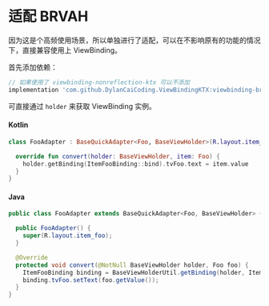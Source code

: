 # 适配 BRVAH

因为这是个高频使用场景，所以单独进行了适配，可以在不影响原有的功能的情况下，直接兼容使用上 ViewBinding。

首先添加依赖：

```groovy
// 如果使用了 viewbinding-nonreflection-ktx 可以不添加
implementation 'com.github.DylanCaiCoding.ViewBindingKTX:viewbinding-brvah:2.1.0'
```

可直接通过 `holder` 来获取 ViewBinding 实例。

<!-- tabs:start -->

#### **Kotlin**

```kotlin
class FooAdapter : BaseQuickAdapter<Foo, BaseViewHolder>(R.layout.item_foo) {

  override fun convert(holder: BaseViewHolder, item: Foo) {
    holder.getBinding(ItemFooBinding::bind).tvFoo.text = item.value
  }
}
```

#### **Java**

```java
public class FooAdapter extends BaseQuickAdapter<Foo, BaseViewHolder> {

  public FooAdapter() {
    super(R.layout.item_foo);
  }

  @Override
  protected void convert(@NotNull BaseViewHolder holder, Foo foo) {
    ItemFooBinding binding = BaseViewHolderUtil.getBinding(holder, ItemFooBinding::bind);
    binding.tvFoo.setText(foo.getValue());
  }
}
```

<!-- tabs:end -->